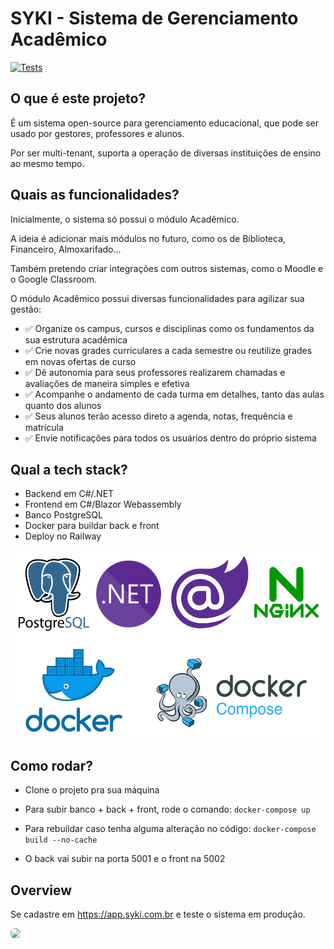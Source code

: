 # SYKI - Sistema de Gerenciamento Acadêmico

[![Tests](https://github.com/ZaqueuCavalcante/syki/actions/workflows/tests.yml/badge.svg)](https://github.com/ZaqueuCavalcante/syki/actions/workflows/tests.yml)

## O que é este projeto?

É um sistema open-source para gerenciamento educacional, que pode ser usado por gestores, professores e alunos.

Por ser multi-tenant, suporta a operação de diversas instituições de ensino ao mesmo tempo.

## Quais as funcionalidades?

Inicialmente, o sistema só possui o módulo Acadêmico.

A ideia é adicionar mais módulos no futuro, como os de Biblioteca, Financeiro, Almoxarifado...

Também pretendo criar integrações com outros sistemas, como o Moodle e o Google Classroom.

O módulo Acadêmico possui diversas funcionalidades para agilizar sua gestão:

- ✅ Organize os campus, cursos e disciplinas como os fundamentos da sua estrutura acadêmica
- ✅ Crie novas grades curriculares a cada semestre ou reutilize grades em novas ofertas de curso
- ✅ Dê autonomia para seus professores realizarem chamadas e avaliações de maneira simples e efetiva
- ✅ Acompanhe o andamento de cada turma em detalhes, tanto das aulas quanto dos alunos
- ✅ Seus alunos terão acesso direto a agenda, notas, frequência e matrícula
- ✅ Envie notificações para todos os usuários dentro do próprio sistema

## Qual a tech stack?

- Backend em C#/.NET
- Frontend em C#/Blazor Webassembly
- Banco PostgreSQL
- Docker para buildar back e front
- Deploy no Railway

<img src="./Docs/images/docker-compose.png" width="600" height="300" style="border-radius: 6px">

## Como rodar?

- Clone o projeto pra sua máquina

- Para subir banco + back + front, rode o comando: `docker-compose up`

- Para rebuildar caso tenha alguma alteração no código: `docker-compose build --no-cache`

- O back vai subir na porta 5001 e o front na 5002

## Overview

Se cadastre em https://app.syki.com.br e teste o sistema em produção.

<img src="./Docs/images/syki_overview.gif" style="border-radius: 6px">
